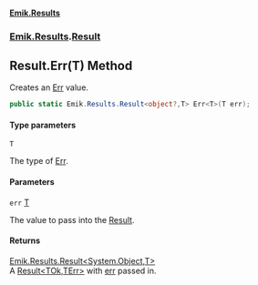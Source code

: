 #### [Emik.Results](index.md 'index')
### [Emik.Results](Emik.Results.md 'Emik.Results').[Result](Result.md 'Emik.Results.Result')

## Result.Err<T>(T) Method

Creates an [Err](Result_TOk,TErr_.Err().md 'Emik.Results.Result<TOk,TErr>.Err') value.

```csharp
public static Emik.Results.Result<object?,T> Err<T>(T err);
```
#### Type parameters

<a name='Emik.Results.Result.Err_T_(T).T'></a>

`T`

The type of [Err](Result_TOk,TErr_.Err().md 'Emik.Results.Result<TOk,TErr>.Err').
#### Parameters

<a name='Emik.Results.Result.Err_T_(T).err'></a>

`err` [T](Result.Err(T).md#Emik.Results.Result.Err_T_(T).T 'Emik.Results.Result.Err<T>(T).T')

The value to pass into the [Result](Result.md 'Emik.Results.Result').

#### Returns
[Emik.Results.Result&lt;](Result_TOk,TErr_.md 'Emik.Results.Result<TOk,TErr>')[System.Object](https://docs.microsoft.com/en-us/dotnet/api/System.Object 'System.Object')[,](Result_TOk,TErr_.md 'Emik.Results.Result<TOk,TErr>')[T](Result.Err(T).md#Emik.Results.Result.Err_T_(T).T 'Emik.Results.Result.Err<T>(T).T')[&gt;](Result_TOk,TErr_.md 'Emik.Results.Result<TOk,TErr>')  
A [Result&lt;TOk,TErr&gt;](Result_TOk,TErr_.md 'Emik.Results.Result<TOk,TErr>') with [err](Result.Err(T).md#Emik.Results.Result.Err_T_(T).err 'Emik.Results.Result.Err<T>(T).err') passed in.